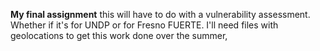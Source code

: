 **My final assignment** 
this will have to do with a vulnerability assessment. Whether if it's for UNDP or for Fresno FUERTE. I'll need files with geolocations to get this work done over the summer,
